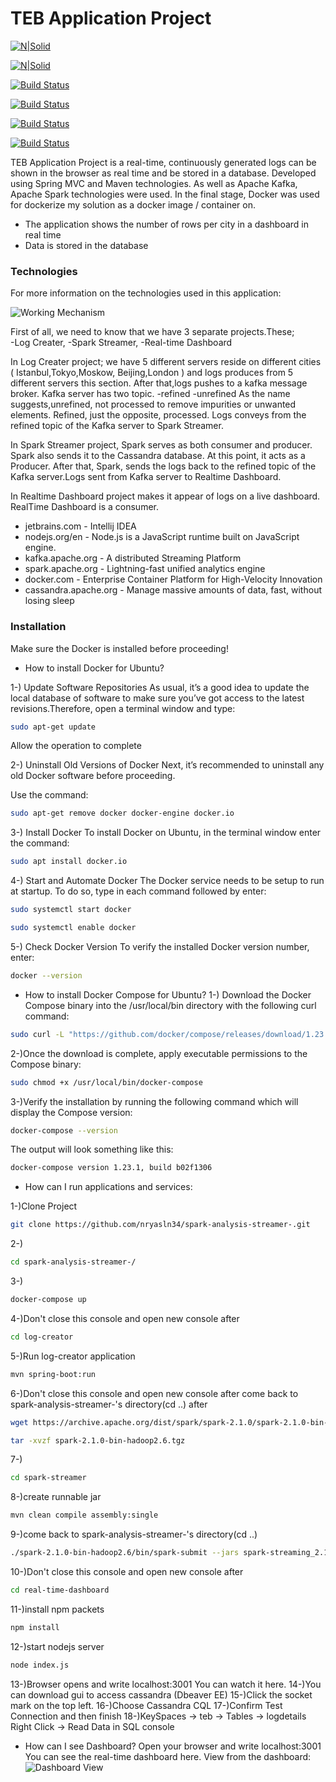 # TEB Application Project

[![N|Solid](http://www.cbronline.com/wp-content/uploads/2016/06/Java.png)](https://www.java.com/tr/download/)

[![N|Solid](https://106c4.wpc.azureedge.net/80106C4/Gallery-Prod/cdn/2015-02-24/prod20161101-microsoft-windowsazure-gallery/instaclustr.170be28c-6b1c-4f41-8039-8822de65f8c2.1.0.0/Icon/large.png)](http://cassandra.apache.org/)

[![Build Status](https://encrypted-tbn0.gstatic.com/images?q=tbn:ANd9GcTc-O-WnqZQiy1GGeWiZjdV_OJucLGjOgnKH6HLic2hJcYcHFf2)](https://kafka.apache.org/)

[![Build Status](https://www.onlinebooksreview.com/uploads/blog_images/2017/11/27_file.png)](https://spark.apache.org/)

[![Build Status](https://www.docker.com/sites/default/files/social/docker_facebook_share.png)](https://www.docker.com/)

[![Build Status](https://cdn.webrazzi.com/uploads/2012/08/a28e8_node-js.jpg)](https://nodejs.org/en/)


TEB Application Project is a real-time, continuously generated logs can be shown in the browser as real time and be stored in a database. Developed using Spring MVC and Maven technologies. As well as Apache Kafka, Apache Spark technologies were used. In the final stage, Docker was used for dockerize my solution as a docker image / container on.

  - The application shows the number of rows per city in a dashboard in real time
  - Data is stored in the database

### Technologies

For more information on the technologies used in this application:

![Working Mechanism](https://i.postimg.cc/ZRqnsRjq/GZp23b.png)

First of all, we need to know that we have 3 separate projects.These;  
-Log Creater,
-Spark Streamer,
-Real-time Dashboard

In Log Creater project; we have 5 different servers reside on different cities ( Istanbul,Tokyo,Moskow, Beijing,London ) and logs produces from 5 different servers this section. After that,logs pushes to a kafka message broker.
Kafka server has two topic.
-refined
-unrefined
As the name suggests,unrefined, not processed to remove impurities or unwanted elements. Refined, just the opposite, processed. Logs conveys from the refined topic of the Kafka server to Spark Streamer.

In Spark Streamer project, Spark serves as both consumer and producer. Spark also sends it to the Cassandra database. At this point, it acts as a Producer. After that, Spark, sends the logs back to the refined topic of the Kafka server.Logs sent from Kafka server to Realtime Dashboard.

In Realtime Dashboard project makes it appear of logs on a live dashboard. RealTime Dashboard is a consumer.



* jetbrains.com - Intellij IDEA
* nodejs.org/en - Node.js is a JavaScript runtime built on JavaScript engine.
* kafka.apache.org - A distributed Streaming Platform
* spark.apache.org - Lightning-fast unified analytics engine
* docker.com - Enterprise Container Platform for High-Velocity Innovation
* cassandra.apache.org - Manage massive amounts of data, fast, without losing sleep

### Installation

Make sure the Docker is installed before proceeding! 
- How to install Docker for Ubuntu?

1-) Update Software Repositories
As usual, it’s a good idea to update the local database of software to make sure you’ve got access to the latest revisions.Therefore, open a terminal window and type:

```sh
sudo apt-get update
```
Allow the operation to complete

2-) Uninstall Old Versions of Docker
Next, it’s recommended to uninstall any old Docker software before proceeding.

Use the command:

```sh
sudo apt-get remove docker docker-engine docker.io
```

3-) Install Docker
To install Docker on Ubuntu, in the terminal window enter the command:
```sh
sudo apt install docker.io
```
4-) Start and Automate Docker
The Docker service needs to be setup to run at startup. To do so, type in each command followed by enter:
```sh
sudo systemctl start docker
```
```sh
sudo systemctl enable docker
```
5-) Check Docker Version
To verify the installed Docker version number, enter:
```sh
docker --version
```

- How to install Docker Compose for Ubuntu?
 1-) Download the Docker Compose binary into the /usr/local/bin directory with the following curl command:
```sh
sudo curl -L "https://github.com/docker/compose/releases/download/1.23.1/docker-compose-$(uname -s)-$(uname -m)" -o /usr/local/bin/docker-compose
```
2-)Once the download is complete, apply executable permissions to the Compose binary:
```sh
sudo chmod +x /usr/local/bin/docker-compose
```
3-)Verify the installation by running the following command which will display the Compose version:
```sh
docker-compose --version
```
The output will look something like this:
```sh
docker-compose version 1.23.1, build b02f1306
```

- How can I run applications and services:

1-)Clone Project
```sh
git clone https://github.com/nryasln34/spark-analysis-streamer-.git
```
2-)
```sh
cd spark-analysis-streamer-/
```
3-)
```sh
docker-compose up
```
4-)Don't close this console and open new console after
```sh
cd log-creator
```
5-)Run log-creator application
```sh
mvn spring-boot:run
```
6-)Don't close this console and open new console after come back to spark-analysis-streamer-'s directory(cd ..) after
```sh
wget https://archive.apache.org/dist/spark/spark-2.1.0/spark-2.1.0-bin-hadoop2.6.tgz
```
```sh
tar -xvzf spark-2.1.0-bin-hadoop2.6.tgz
```
7-)
```sh
cd spark-streamer
```
8-)create runnable jar
```sh
mvn clean compile assembly:single
```
9-)come back to spark-analysis-streamer-'s directory(cd ..)
```sh
./spark-2.1.0-bin-hadoop2.6/bin/spark-submit --jars spark-streaming_2.11-2.1.0.jar --class com.example.spark.streamer.Application spark-streamer/target/spark-streamer-1.0-SNAPSHOT-jar-with-dependencies.jar localhost:9092 unrefined
```
10-)Don't close this console and open new console after
```sh
cd real-time-dashboard
```
11-)install npm packets
```sh
npm install
```
12-)start nodejs server
```sh
node index.js
```
13-)Browser opens and write localhost:3001
You can watch it here.
14-)You can download gui to access cassandra (Dbeaver EE)
15-)Click the socket mark on the top left.
16-)Choose Cassandra CQL
17-)Confirm Test Connection and then finish
18-)KeySpaces -> teb -> Tables -> logdetails
    Right Click -> Read Data in SQL console
- How can I see Dashboard?
Open your browser and write localhost:3001
You can see the real-time dashboard here.
View from the dashboard:
![Dashboard View](https://i.postimg.cc/8PFJVtWm/dashboard.png)

